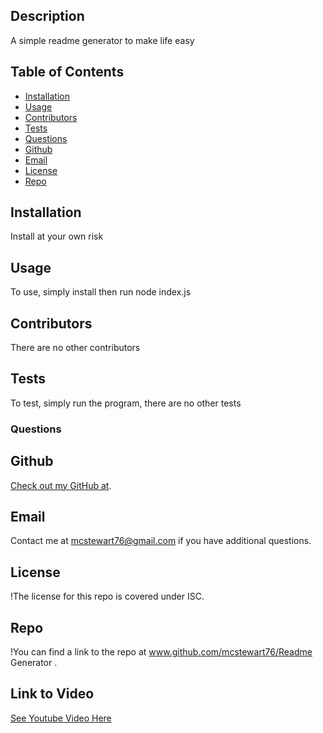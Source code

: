 
 
## Description
A simple readme generator to make life easy 

## Table of Contents
* [Installation](#installation)
* [Usage](#usage)
* [Contributors](#contributors)
* [Tests](#tests)
* [Questions](#questions)
* [Github](#github)
* [Email](#email)
* [License](#license)
* [Repo](#repo)


## Installation
Install at your own risk 

## Usage
To use, simply install then run node index.js 

## Contributors
There are no other contributors 

## Tests
To test, simply run the program, there are no other tests 

### Questions


## Github
[Check out my GitHub at](https://github.com/mcstewart76). 

## Email
Contact me at <a href="MAILTO:mcstewart76@gmail.com">mcstewart76@gmail.com</a> if you have additional questions. 

## License
!The license for this repo is covered under ISC. 

## Repo
!You can find a link to the repo at www.github.com/mcstewart76/Readme Generator .

## Link to Video 
[See Youtube Video Here](https://youtu.be/CF8nAPaiQGA)
 